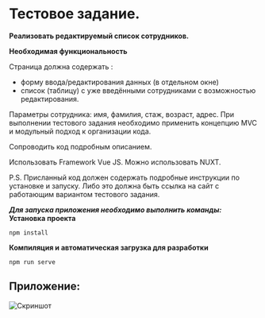 # Тестовое задание.

**Реализовать  редактируемый список сотрудников.**

**Необходимая функциональность**

Страница должна содержать :

- форму ввода/редактирования данных (в отдельном окне)
- список (таблицу) с  уже введёнными сотрудниками с возможностью редактирования.

Параметры сотрудника: имя, фамилия, стаж, возраст, адрес.
При выполнении тестового задания необходимо применить  концепцию  MVC и модульный подход  к организации кода. 

Сопроводить код подробным описанием. 

Использовать Framework Vue JS. Можно использовать NUXT. 

P.S. Присланный код  должен содержать подробные инструкции по установке и запуску.
Либо это должна быть ссылка на сайт с работающим вариантом тестового задания.

***Для запуска приложения необходимо выполнить команды:***
**Установка проекта**

```npm install```

**Компиляция и автоматическая загрузка для разработки**

```npm run serve```


## Приложение:
![Скриншот](/../Turkey/Application.png)

